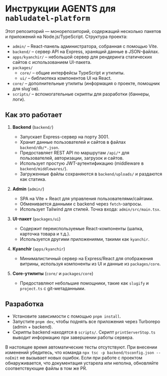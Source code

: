# Инструкции AGENTS для `nabludatel-platform`

Этот репозиторий — монорепозиторий, содержащий несколько пакетов и приложений на Node.js/TypeScript.
Структура проекта:

- `admin/` – React-панель администратора, собранная с помощью Vite.
- `backend/` – сервер API на Express, хранящий данные в JSON-файлах.
- `apps/kyanchir/` – небольшой сервер для рендеринга статических сайтов с использованием UI-пакета.
- `packages/`
  - `core/` – общие интерфейсы TypeScript и утилиты.
  - `ui/` – библиотека компонентов UI на React.
- `core/` – дополнительные утилиты (информация о проекте, помощник для slug'ов).
- `scripts/` – вспомогательные скрипты для разработки (баннеры, логи).

## Как это работает

1. **Backend** (`backend/`)
   - Запускает Express-сервер на порту 3001.
   - Хранит данные пользователей и сайтов в файлах `backend/db/*.json`.
   - Предоставляет REST API по маршрутам `/api/*` для пользователей, авторизации, загрузок и сайтов.
   - Использует простую JWT-аутентификацию (middleware в `backend/middlewares/`).
   - Загруженные файлы сохраняются в `backend/uploads/` и раздаются как статика.

2. **Admin** (`admin/`)
   - SPA на Vite + React для управления пользователями/сайтами.
   - Обменивается данными с backend через `fetch`-запросы.
   - Использует Tailwind для стилей. Точка входа: `admin/src/main.tsx`.

3. **UI-пакет** (`packages/ui`)
   - Содержит переиспользуемые React-компоненты (шапка, карточка товара и т.д.).
   - Используется другими приложениями, такими как `kyanchir`.

4. **Kyanchir** (`apps/kyanchir`)
   - Минималистичный сервер на Express/React для отображения витрины, используя компоненты
     из UI и данные из `packages/core`.

5. **Core-утилиты** (`core/` и `packages/core`)
   - Предоставляют небольшие помощники, такие как `slugify` и `project.ts` с git-метаданными.

## Разработка

- Установите зависимости с помощью `pnpm install`.
- Запустите `pnpm dev`, чтобы поднять все приложения через Turborepo (admin + backend).
- Скрипты backend находятся в `scripts/`. Скрипт `printServerStop.ts` выводит информацию при завершении работы сервера.

В настоящее время автоматические тесты отсутствуют. При внесении изменений убедитесь, что команда
`npx tsc -p backend/tsconfig.json --noEmit` не вызывает новых ошибок.
Если при работе с проектом обнаруживается, что документация устарела или неполна, обновляйте соответствующие файлы в том же PR.
